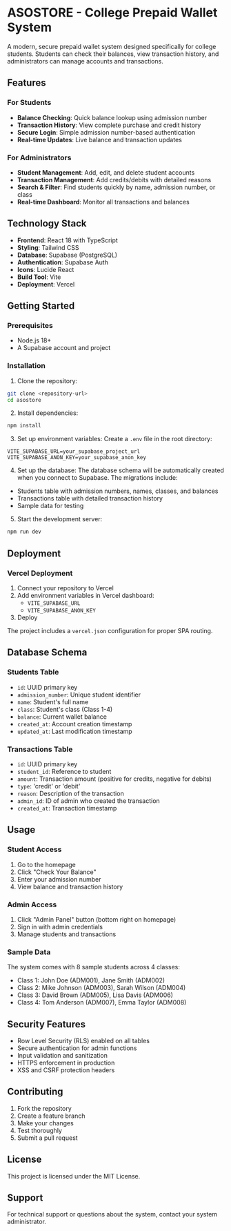 # ASOSTORE - College Prepaid Wallet System

A modern, secure prepaid wallet system designed specifically for college students. Students can check their balances, view transaction history, and administrators can manage accounts and transactions.

## Features

### For Students
- **Balance Checking**: Quick balance lookup using admission number
- **Transaction History**: View complete purchase and credit history
- **Secure Login**: Simple admission number-based authentication
- **Real-time Updates**: Live balance and transaction updates

### For Administrators
- **Student Management**: Add, edit, and delete student accounts
- **Transaction Management**: Add credits/debits with detailed reasons
- **Search & Filter**: Find students quickly by name, admission number, or class
- **Real-time Dashboard**: Monitor all transactions and balances

## Technology Stack

- **Frontend**: React 18 with TypeScript
- **Styling**: Tailwind CSS
- **Database**: Supabase (PostgreSQL)
- **Authentication**: Supabase Auth
- **Icons**: Lucide React
- **Build Tool**: Vite
- **Deployment**: Vercel

## Getting Started

### Prerequisites
- Node.js 18+ 
- A Supabase account and project

### Installation

1. Clone the repository:
```bash
git clone <repository-url>
cd asostore
```

2. Install dependencies:
```bash
npm install
```

3. Set up environment variables:
Create a `.env` file in the root directory:
```env
VITE_SUPABASE_URL=your_supabase_project_url
VITE_SUPABASE_ANON_KEY=your_supabase_anon_key
```

4. Set up the database:
The database schema will be automatically created when you connect to Supabase. The migrations include:
- Students table with admission numbers, names, classes, and balances
- Transactions table with detailed transaction history
- Sample data for testing

5. Start the development server:
```bash
npm run dev
```

## Deployment

### Vercel Deployment

1. Connect your repository to Vercel
2. Add environment variables in Vercel dashboard:
   - `VITE_SUPABASE_URL`
   - `VITE_SUPABASE_ANON_KEY`
3. Deploy

The project includes a `vercel.json` configuration for proper SPA routing.

## Database Schema

### Students Table
- `id`: UUID primary key
- `admission_number`: Unique student identifier
- `name`: Student's full name
- `class`: Student's class (Class 1-4)
- `balance`: Current wallet balance
- `created_at`: Account creation timestamp
- `updated_at`: Last modification timestamp

### Transactions Table
- `id`: UUID primary key
- `student_id`: Reference to student
- `amount`: Transaction amount (positive for credits, negative for debits)
- `type`: 'credit' or 'debit'
- `reason`: Description of the transaction
- `admin_id`: ID of admin who created the transaction
- `created_at`: Transaction timestamp

## Usage

### Student Access
1. Go to the homepage
2. Click "Check Your Balance"
3. Enter your admission number
4. View balance and transaction history

### Admin Access
1. Click "Admin Panel" button (bottom right on homepage)
2. Sign in with admin credentials
3. Manage students and transactions

### Sample Data
The system comes with 8 sample students across 4 classes:
- Class 1: John Doe (ADM001), Jane Smith (ADM002)
- Class 2: Mike Johnson (ADM003), Sarah Wilson (ADM004)
- Class 3: David Brown (ADM005), Lisa Davis (ADM006)
- Class 4: Tom Anderson (ADM007), Emma Taylor (ADM008)

## Security Features

- Row Level Security (RLS) enabled on all tables
- Secure authentication for admin functions
- Input validation and sanitization
- HTTPS enforcement in production
- XSS and CSRF protection headers

## Contributing

1. Fork the repository
2. Create a feature branch
3. Make your changes
4. Test thoroughly
5. Submit a pull request

## License

This project is licensed under the MIT License.

## Support

For technical support or questions about the system, contact your system administrator.